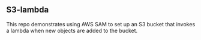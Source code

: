 ## S3-lambda

This repo demonstrates using AWS SAM to set up an S3 bucket that invokes a lambda when new objects are added to the bucket.
